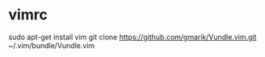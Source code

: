 # vimrc

sudo apt-get install vim
git clone https://github.com/gmarik/Vundle.vim.git ~/.vim/bundle/Vundle.vim
